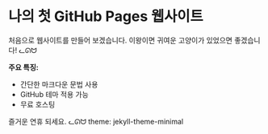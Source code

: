 # 나의 첫 GitHub Pages 웹사이트

처음으로 웹사이트를 만들어 보겠습니다. 이왕이면 귀여운 고양이가 있었으면 좋겠습니다! ᓚᘏᗢ

**주요 특징:**
*   간단한 마크다운 문법 사용
*   GitHub 테마 적용 가능
*   무료 호스팅

즐거운 연휴 되세요. ᓚᘏᗢ
theme: jekyll-theme-minimal

